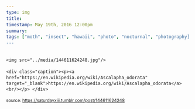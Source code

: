 ```yaml
---
type: img
title: 
timestamp: May 19th, 2016 12:00pm
summary: 
tags: ["moth", "insect", "hawaii", "photo", "nocturnal", "photography]
---
```


                
                
                
                                                                                        <img src="../media/144611624248.jpg"/>
                                                                                          <div class="caption"><p><a href="https://en.wikipedia.org/wiki/Ascalapha_odorata" target="_blank">https://en.wikipedia.org/wiki/Ascalapha_odorata</a><br/></p> </div>
                                    
                
                
                
                
                                
<small>source: https://saturdayxiii.tumblr.com/post/144611624248</small>